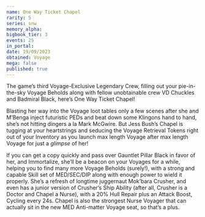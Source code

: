 ```yaml
---
name: One Way Ticket Chapel
rarity: 5
series: snw
memory_alpha:
bigbook_tier: 3
events: 25
in_portal:
date: 19/09/2023
obtained: Voyage
mega: false
published: true
---
```


The game’s third Voyage-Exclusive Legendary Crew, filling out your pie-in-the-sky Voyage Beholds along with fellow unobtainable crew VD Chuckles and Badmiral Black, here’s One Way Ticket Chapel! 

Blasting her way into the Voyage loot tables only a few scenes after she and M’Benga inject futuristic PEDs and beat down some Klingons hand to hand, she’s not hitting dingers a la Mark McGwire. But Jess Bush’s Chapel is tugging at your heartstrings and seducing the Voyage Retrieval Tokens right out of your Inventory as you launch max length Voyage after max length Voyage for just a *glimpse* of her!

If you can get a copy quickly and pass over Gauntlet Pillar Black in favor of her, and Immortalize, she’ll be a beacon on your Voyages for a while, helping you to find many more Voyage Beholds (surely!), with a strong and capable Skill set of MED/SEC/DIP along with enough power to wield it properly. She’s a refresh of longtime juggernaut Mok’bara Crusher, and even has a junior version of Crusher’s Ship Ability (after all, Crusher is a Doctor and Chapel a Nurse), with a 20% Hull Repair plus an Attack Boost, Cycling every 24s. Chapel is also the strongest Nurse Voyager that can actually sit in the new MED Anti-matter Voyage seat, so that’s a plus.
